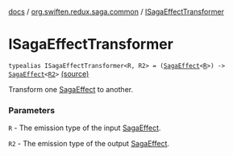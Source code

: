 [docs](../index.md) / [org.swiften.redux.saga.common](index.md) / [ISagaEffectTransformer](./-i-saga-effect-transformer.md)

# ISagaEffectTransformer

`typealias ISagaEffectTransformer<R, R2> = (`[`SagaEffect`](-saga-effect/index.md)`<`[`R`](-i-saga-effect-transformer.md#R)`>) -> `[`SagaEffect`](-saga-effect/index.md)`<`[`R2`](-i-saga-effect-transformer.md#R2)`>` [(source)](https://github.com/protoman92/KotlinRedux/tree/master/common/common-saga/src/main/kotlin/org/swiften/redux/saga/common/CommonSaga.kt#L35)

Transform one [SagaEffect](-saga-effect/index.md) to another.

### Parameters

`R` - The emission type of the input [SagaEffect](-saga-effect/index.md).

`R2` - The emission type of the output [SagaEffect](-saga-effect/index.md).